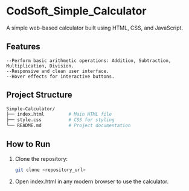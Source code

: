# CodSoft_Simple_Calculator

A simple web-based calculator built using HTML, CSS, and JavaScript.

## Features
    --Perform basic arithmetic operations: Addition, Subtraction, Multiplication, Division.
    --Responsive and clean user interface.
    --Hover effects for interactive buttons.

## Project Structure
```bash
Simple-Calculator/
├── index.html         # Main HTML file
├── style.css          # CSS for styling
└── README.md          # Project documentation
```

## How to Run
1. Clone the repository:
   ```bash
   git clone <repository_url>
   
2. Open index.html in any modern browser to use the calculator.

